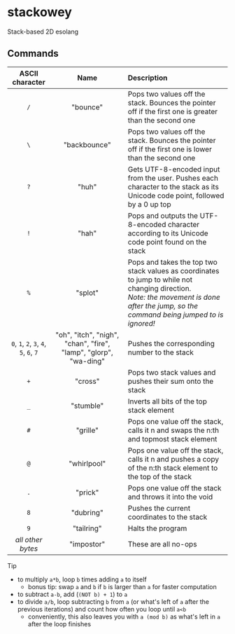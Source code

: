 # stackowey
Stack-based 2D esolang

## Commands
|            ASCII character             |                               Name                               | Description                                                                                                                                                                                  |
| :------------------------------------: | :--------------------------------------------------------------: | :------------------------------------------------------------------------------------------------------------------------------------------------------------------------------------------- |
|                  `/`                   |                             "bounce"                             | Pops two values off the stack. Bounces the pointer off if the first one is greater than the second one                                                                                       |
|                  `\`                   |                           "backbounce"                           | Pops two values off the stack. Bounces the pointer off if the first one is lower than the second one                                                                                         |
|                  `?`                   |                              "huh"                               | Gets UTF-8-encoded input from the user. Pushes each character to the stack as its Unicode code point, followed by a 0 up top                                                                 |
|                  `!`                   |                              "hah"                               | Pops and outputs the UTF-8-encoded character according to its Unicode code point found on the stack                                                                                          |
|                  `%`                   |                             "splot"                              | Pops and takes the top two stack values as coordinates to jump to while not changing direction.  <br>_Note: the movement is done after the jump, so the command being jumped to is ignored!_ |
| `0`, `1`, `2`, `3`, `4`, `5`, `6`, `7` | "oh", "itch", "nigh", "chan", "fire", "lamp", "glorp", "wa-ding" | Pushes the corresponding number to the stack                                                                                                                                                 |
|                  `+`                   |                             "cross"                              | Pops two stack values and pushes their sum onto the stack                                                                                                                                    |
|                  `_`                   |                            "stumble"                             | Inverts all bits of the top stack element                                                                                                                                                    |
|                  `#`                   |                             "grille"                             | Pops one value off the stack, calls it n and swaps the n:th and topmost stack element                                                                                                        |
|                  `@`                   |                           "whirlpool"                            | Pops one value off the stack, calls it n and pushes a copy of the n:th stack element to the top of the stack                                                                                 |
|                  `.`                   |                             "prick"                              | Pops one value off the stack and throws it into the void                                                                                                                                     |
|                  `8`                   |                            "dubring"                             | Pushes the current coordinates to the stack                                                                                                                                                  |
|                  `9`                   |                            "tailring"                            | Halts the program                                                                                                                                                                            |
|           _all other bytes_            |                            "impostor"                            | These are all no-ops                                                                                                                                                                         |

> [!TIP]
> - to multiply `a*b`, loop `b` times adding `a` to itself
>     - bonus tip: swap `a` and `b` if `b` is larger than `a` for faster computation
> - to subtract `a-b`, add (`(NOT b) + 1`) to `a`
> - to divide `a/b`, loop subtracting `b` from `a` (or what's left of `a` after the previous iterations) and count how often you loop until `a<b`
>     - conveniently, this also leaves you with `a (mod b)` as what's left in `a` after the loop finishes
